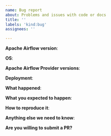 ```yaml
---
name: Bug report
about: Problems and issues with code or docs
title: ''
labels: 'kind:bug'
assignees: ''

---
```


<!--
Welcome to Apache Airflow!

Please complete the next sections or the issue will be closed.
-->

**Apache Airflow version**:

<!-- AIRFLOW VERSION IS MANDATORY -->

**OS**:

<!-- MANDATORY! You can get it via `cat /etc/oss-release` for example -->

**Apache Airflow Provider versions**:

<!-- You can use `pip freeze | grep apache-airflow-providers` (you can leave only relevant ones)-->

**Deployment**:

<!-- e.g. Virtualenv / VM / Docker-compose / K8S / Helm Chart / Managed Airflow Service -->

<!-- Please include your deployment tools and versions: docker-compose, k8s, helm, etc -->

**What happened**:

<!-- Please include exact error messages if you can -->

**What you expected to happen**:

<!-- What do you think went wrong? -->

**How to reproduce it**:

<!--
As minimally and precisely as possible. Keep in mind we do not have access to your cluster or dags.
If this is a UI bug, please provide a screenshot of the bug or a link to a youtube video of the bug in action
You can include images/screen-casts etc. by drag-dropping the image here.
-->

**Anything else we need to know**:

<!--
How often does this problem occur? Once? Every time etc?
Any relevant logs to include? Put them here inside fenced
``` ``` blocks or inside a foldable details tag if it's long:
<details><summary>x.log</summary> lots of stuff </details>
-->

**Are you willing to submit a PR?**

<!---
This is not required, but we are happy to guide you in contribution process
especially if you already have a good understanding of how to implement the fix.
Airflow is a community-managed project and we love to bring new contributors in.
 -->
